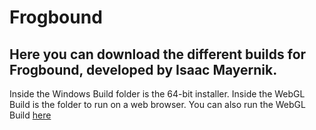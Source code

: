 # Frogbound

Here you can download the different builds for Frogbound, developed by Isaac Mayernik.
---
Inside the Windows Build folder is the 64-bit installer.
Inside the WebGL Build is the folder to run on a web browser.
You can also run the WebGL Build [here](https://play.unity.com/en/games/f78ac303-ffe3-4365-af64-51f3f8935678/frogbound-webgl-build)
